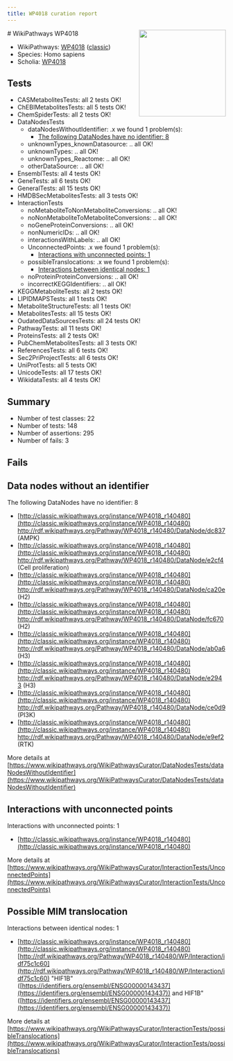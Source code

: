 ```yaml
---
title: WP4018 curation report
---
```


<img style="float: right; width: 200px" src="https://upload.wikimedia.org/wikipedia/commons/thumb/8/83/Wplogo_with_text_500.png/640px-Wplogo_with_text_500.png" />
# WikiPathways WP4018

* WikiPathways: [WP4018](https://wikipathways.org/pathways/WP4018) ([classic](https://classic.wikipathways.org/instance/WP4018))
* Species: Homo sapiens
* Scholia: [WP4018](https://scholia.toolforge.org/wikipathways/WP4018)
## Tests
* CASMetabolitesTests: all 2 tests OK!
* ChEBIMetabolitesTests: all 5 tests OK!
* ChemSpiderTests: all 2 tests OK!
* DataNodesTests
    * dataNodesWithoutIdentifier: .x we found 1 problem(s):
        * [The following DataNodes have no identifier: 8](#d2d32fa7)
    * unknownTypes_knownDatasource: .. all OK!
    * unknownTypes: .. all OK!
    * unknownTypes_Reactome: .. all OK!
    * otherDataSource: .. all OK!
* EnsemblTests: all 4 tests OK!
* GeneTests: all 6 tests OK!
* GeneralTests: all 15 tests OK!
* HMDBSecMetabolitesTests: all 3 tests OK!
* InteractionTests
    * noMetaboliteToNonMetaboliteConversions: .. all OK!
    * noNonMetaboliteToMetaboliteConversions: .. all OK!
    * noGeneProteinConversions: .. all OK!
    * nonNumericIDs: .. all OK!
    * interactionsWithLabels: .. all OK!
    * UnconnectedPoints: .x we found 1 problem(s):
        * [Interactions with unconnected points: 1](#35a61ad9)
    * possibleTranslocations: .x we found 1 problem(s):
        * [Interactions between identical nodes: 1](#1c118206)
    * noProteinProteinConversions: .. all OK!
    * incorrectKEGGIdentifiers: .. all OK!
* KEGGMetaboliteTests: all 2 tests OK!
* LIPIDMAPSTests: all 1 tests OK!
* MetaboliteStructureTests: all 1 tests OK!
* MetabolitesTests: all 15 tests OK!
* OudatedDataSourcesTests: all 24 tests OK!
* PathwayTests: all 11 tests OK!
* ProteinsTests: all 2 tests OK!
* PubChemMetabolitesTests: all 3 tests OK!
* ReferencesTests: all 6 tests OK!
* Sec2PriProjectTests: all 6 tests OK!
* UniProtTests: all 5 tests OK!
* UnicodeTests: all 17 tests OK!
* WikidataTests: all 4 tests OK!


## Summary

* Number of test classes: 22
* Number of tests: 148
* Number of assertions: 295
* Number of fails: 3

## Fails

<a name="d2d32fa7" />

## Data nodes without an identifier

The following DataNodes have no identifier: 8

* [http://classic.wikipathways.org/instance/WP4018_r140480](http://classic.wikipathways.org/instance/WP4018_r140480) http://rdf.wikipathways.org/Pathway/WP4018_r140480/DataNode/dc837 (AMPK)
* [http://classic.wikipathways.org/instance/WP4018_r140480](http://classic.wikipathways.org/instance/WP4018_r140480) http://rdf.wikipathways.org/Pathway/WP4018_r140480/DataNode/e2cf4 (Cell proliferation)
* [http://classic.wikipathways.org/instance/WP4018_r140480](http://classic.wikipathways.org/instance/WP4018_r140480) http://rdf.wikipathways.org/Pathway/WP4018_r140480/DataNode/ca20e (H2)
* [http://classic.wikipathways.org/instance/WP4018_r140480](http://classic.wikipathways.org/instance/WP4018_r140480) http://rdf.wikipathways.org/Pathway/WP4018_r140480/DataNode/fc670 (H2)
* [http://classic.wikipathways.org/instance/WP4018_r140480](http://classic.wikipathways.org/instance/WP4018_r140480) http://rdf.wikipathways.org/Pathway/WP4018_r140480/DataNode/ab0a6 (H3)
* [http://classic.wikipathways.org/instance/WP4018_r140480](http://classic.wikipathways.org/instance/WP4018_r140480) http://rdf.wikipathways.org/Pathway/WP4018_r140480/DataNode/e2943 (H3)
* [http://classic.wikipathways.org/instance/WP4018_r140480](http://classic.wikipathways.org/instance/WP4018_r140480) http://rdf.wikipathways.org/Pathway/WP4018_r140480/DataNode/ce0d9 (PI3K)
* [http://classic.wikipathways.org/instance/WP4018_r140480](http://classic.wikipathways.org/instance/WP4018_r140480) http://rdf.wikipathways.org/Pathway/WP4018_r140480/DataNode/e9ef2 (RTK)


More details at [https://www.wikipathways.org/WikiPathwaysCurator/DataNodesTests/dataNodesWithoutIdentifier](https://www.wikipathways.org/WikiPathwaysCurator/DataNodesTests/dataNodesWithoutIdentifier)

<a name="35a61ad9" />

## Interactions with unconnected points

Interactions with unconnected points: 1

* [http://classic.wikipathways.org/instance/WP4018_r140480](http://classic.wikipathways.org/instance/WP4018_r140480)


More details at [https://www.wikipathways.org/WikiPathwaysCurator/InteractionTests/UnconnectedPoints](https://www.wikipathways.org/WikiPathwaysCurator/InteractionTests/UnconnectedPoints)

<a name="1c118206" />

## Possible MIM translocation

Interactions between identical nodes: 1

* [http://classic.wikipathways.org/instance/WP4018_r140480](http://classic.wikipathways.org/instance/WP4018_r140480) [http://rdf.wikipathways.org/Pathway/WP4018_r140480/WP/Interaction/idf75c1c60](http://rdf.wikipathways.org/Pathway/WP4018_r140480/WP/Interaction/idf75c1c60) "HIF1B" ([https://identifiers.org/ensembl/ENSG00000143437](https://identifiers.org/ensembl/ENSG00000143437)) and 
HIF1B" ([https://identifiers.org/ensembl/ENSG00000143437](https://identifiers.org/ensembl/ENSG00000143437))


More details at [https://www.wikipathways.org/WikiPathwaysCurator/InteractionTests/possibleTranslocations](https://www.wikipathways.org/WikiPathwaysCurator/InteractionTests/possibleTranslocations)


